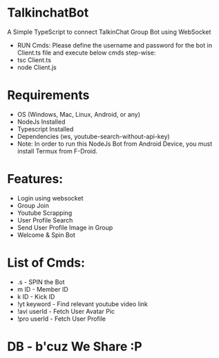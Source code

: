 
# TalkinchatBot
A Simple TypeScript to connect TalkinChat Group Bot using WebSocket
- RUN Cmds: Please define the username and password for the bot in Client.ts file and execute below cmds step-wise: 
- tsc Client.ts
- node Client.js

# Requirements
- OS (Windows, Mac, Linux, Android, or any)
- NodeJs Installed
- Typescript Installed
- Dependencies (ws, youtube-search-without-api-key)
- Note: In order to run this NodeJs Bot from Android Device, you must install Termux from F-Droid.

# Features:

- Login using websocket
- Group Join
- Youtube Scrapping
- User Profile Search
- Send User Profile Image in Group
- Welcome & Spin Bot


# List of Cmds:
- .s    -  SPIN the Bot
- m ID  -  Member ID
- k ID  -  Kick ID
- !yt keyword  -  Find relevant youtube video link
- !avi userId  -  Fetch User Avatar Pic
- !pro userId  -  Fetch User Profile

# DB - b'cuz We Share :P
